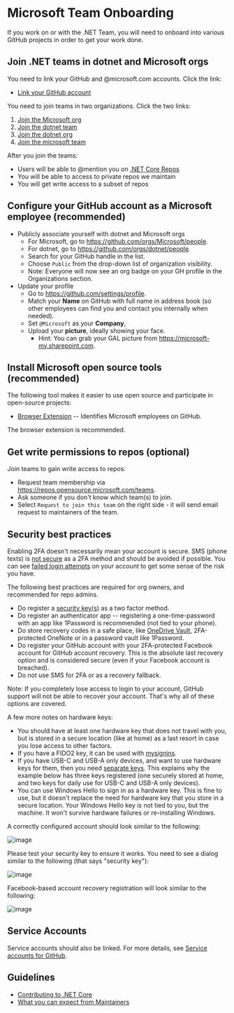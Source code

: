 # Microsoft Team Onboarding

If you work on or with the .NET Team, you will need to onboard into various GitHub projects in order to get your work done.

## Join .NET teams in dotnet and Microsoft orgs

You need to link your GitHub and @microsoft.com accounts. Click the link:

* [Link your GitHub account](https://repos.opensource.microsoft.com/link)

You need to join teams in two organizations. Click the two links:

1. [Join the Microsoft org](https://repos.opensource.microsoft.com/orgs/microsoft/join)
2. [Join the dotnet team](https://repos.opensource.microsoft.com/Microsoft/teams/dotnet/join/)
3. [Join the dotnet org](https://repos.opensource.microsoft.com/orgs/dotnet/join)
4. [Join the microsoft team](https://repos.opensource.microsoft.com/dotnet/teams/microsoft/join/)

After you join the teams:

* Users will be able to @mention you on [.NET Core Repos](https://github.com/dotnet/core/blob/main/Documentation/core-repos.md)
* You will be able to access to private repos we maintain
* You will get write access to a subset of repos

## Configure your GitHub account as a Microsoft employee (recommended)

* Publicly associate yourself with dotnet and Microsoft orgs
  * For Microsoft, go to <https://github.com/orgs/Microsoft/people>.
  * For dotnet, go to <https://github.com/orgs/dotnet/people>.
  * Search for your GitHub handle in the list.
  * Choose `Public` from the drop-down list of organization visibility.
  * Note: Everyone will now see an org badge on your GH profile in the Organizations section.
* Update your profile
  * Go to <https://github.com/settings/profile>.
  * Match your **Name** on GitHub with full name in address book (so other employees can find you and contact you internally when needed).
  * Set `@Microsoft` as your **Company**,
  * Upload your **picture**, ideally showing your face.
    * Hint: You can grab your GAL picture from <https://microsoft-my.sharepoint.com>.

## Install Microsoft open source tools (recommended)

The following tool makes it easier to use open source and participate in open-source projects:

* [Browser Extension](https://docs.opensource.microsoft.com/tools/browser.html) -- Identifies Microsoft employees on GitHub.

The browser extension is recommended.
## Get write permissions to repos (optional)

Join teams to gain write access to repos:

* Request team membership via <https://repos.opensource.microsoft.com/teams>.
* Ask someone if you don't know which team(s) to join.
* Select `Request to join this team` on the right side - it will send email request to maintainers of the team.

## Security best practices

Enabling 2FA doesn't necessarily mean your account is secure. SMS (phone texts) is [not secure](https://en.wikipedia.org/wiki/SIM_swap_scam) as a 2FA method and should be avoided if possible. You can see [failed login attempts](https://github.com/settings/security-log?q=action%3Auser.failed_login) on your account to get some sense of the risk you have.

The following best practices are required for org owners, and recommended for repo admins.

* Do register a [security key(s)](https://www.yubico.com/works-with-yubikey/catalog/github/) as a two factor method.
* Do register an authenticator app -- registering a one-time-password with an app like 1Password is recommended (not tied to your phone).
* Do store recovery codes in a safe place, like [OneDrive Vault](https://www.microsoft.com/microsoft-365/onedrive/personal-vault), 2FA-protected OneNote or in a password vault like 1Password.
* Do register your GitHub account with your 2FA-protected Facebook account for GitHub account recovery. This is the absolute last recovery option and is considered secure (even if your Facebook account is breached).
* Do not use SMS for 2FA or as a recovery fallback.

Note: If you completely lose access to login to your account, GitHub support will not be able to recover your account. That's why all of these options are covered.

A few more notes on hardware keys:

* You should have at least one hardware key that does not travel with you, but is stored in a secure location (like at home) as a last resort in case you lose access to other factors.
* If you have a FIDO2 key, it can be used with [mysignins](https://mysignins.microsoft.com/).
* If you have USB-C and USB-A only devices, and want to use hardware keys for them, then you need [separate keys](https://www.yubico.com/works-with-yubikey/catalog/github/). This explains why the example below has three keys registered (one securely stored at home, and two keys for daily use for USB-C and USB-A only devices).
* You can use Windows Hello to sign in as a hardware key. This is fine to use, but it doesn't replace the need for hardware key that you store in a secure location. Your Windows Hello key is not tied to you, but the machine. It won't survive hardware failures or re-installing Windows.

A correctly configured account should look similar to the following:

![image](https://user-images.githubusercontent.com/2608468/83581219-1421f780-a4f3-11ea-8f01-3a27afe4ddac.png)

Please test your security key to ensure it works. You need to see a dialog similar to the following (that says "security key"):

![image](https://user-images.githubusercontent.com/2608468/83581665-56980400-a4f4-11ea-8096-ddd553d28e18.png)

Facebook-based account recovery registration will look similar to the following:

![image](https://user-images.githubusercontent.com/2608468/83581770-965eeb80-a4f4-11ea-993d-ad39bae391c2.png)

## Service Accounts

Service accounts should also be linked. For more details, see [Service accounts for GitHub](https://docs.opensource.microsoft.com/github/service-accounts.html).

## Guidelines

* [Contributing to .NET Core](https://github.com/dotnet/runtime/blob/main/CONTRIBUTING.md)
* [What you can expect from Maintainers](https://github.com/dotnet/core/blob/main/Documentation/contributing/maintainers.md)
